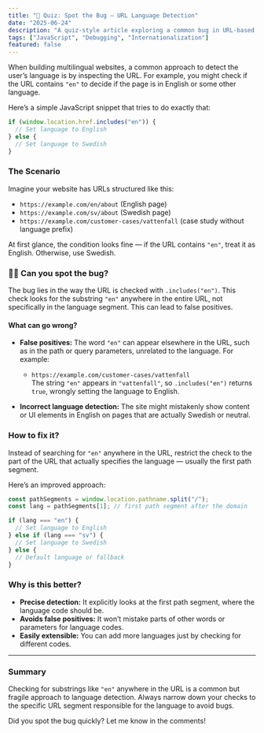 ```yaml
---
title: "🐞 Quiz: Spot the Bug – URL Language Detection"
date: "2025-06-24"
description: "A quiz-style article exploring a common bug in URL-based language detection and how to fix it."
tags: ["JavaScript", "Debugging", "Internationalization"]
featured: false
---
```


When building multilingual websites, a common approach to detect the user’s language is by inspecting the URL. For example, you might check if the URL contains `"en"` to decide if the page is in English or some other language.

Here’s a simple JavaScript snippet that tries to do exactly that:

```js
if (window.location.href.includes("en")) {
  // Set language to English
} else {
  // Set language to Swedish
}
```

### The Scenario

Imagine your website has URLs structured like this:

- `https://example.com/en/about` (English page)
- `https://example.com/sv/about` (Swedish page)
- `https://example.com/customer-cases/vattenfall` (case study without language prefix)

At first glance, the condition looks fine — if the URL contains `"en"`, treat it as English. Otherwise, use Swedish.

### 🕵️‍♂️ Can you spot the bug?

The bug lies in the way the URL is checked with `.includes("en")`. This check looks for the substring `"en"` anywhere in the entire URL, not specifically in the language segment. This can lead to false positives.

#### What can go wrong?

- **False positives:** The word `"en"` can appear elsewhere in the URL, such as in the path or query parameters, unrelated to the language. For example:

  - `https://example.com/customer-cases/vattenfall`  
    The string `"en"` appears in `"vattenfall"`, so `.includes("en")` returns `true`, wrongly setting the language to English.

- **Incorrect language detection:** The site might mistakenly show content or UI elements in English on pages that are actually Swedish or neutral.

### How to fix it?

Instead of searching for `"en"` anywhere in the URL, restrict the check to the part of the URL that actually specifies the language — usually the first path segment.

Here’s an improved approach:

```js
const pathSegments = window.location.pathname.split("/");
const lang = pathSegments[1]; // first path segment after the domain

if (lang === "en") {
  // Set language to English
} else if (lang === "sv") {
  // Set language to Swedish
} else {
  // Default language or fallback
}
```

### Why is this better?

- **Precise detection:** It explicitly looks at the first path segment, where the language code should be.
- **Avoids false positives:** It won’t mistake parts of other words or parameters for language codes.
- **Easily extensible:** You can add more languages just by checking for different codes.

---

### Summary

Checking for substrings like `"en"` anywhere in the URL is a common but fragile approach to language detection. Always narrow down your checks to the specific URL segment responsible for the language to avoid bugs.

Did you spot the bug quickly? Let me know in the comments!
